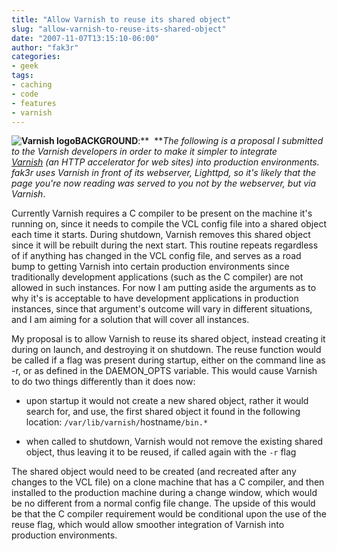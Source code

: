 ```yaml
---
title: "Allow Varnish to reuse its shared object"
slug: "allow-varnish-to-reuse-its-shared-object"
date: "2007-11-07T13:15:10-06:00"
author: "fak3r"
categories:
- geek
tags:
- caching
- code
- features
- varnish
---
```


**![Varnish logo](http://fak3r.com/wp-content/uploads/2007/11/varnish-logo-red-64.gif)BACKGROUND**:**  **_The following is a proposal I submitted to the Varnish developers in order to make it simpler to integrate _[_Varnish_](http://varnish.projects.linpro.no/)_ (an HTTP accelerator for web sites) into production environments.  fak3r uses Varnish in front of its webserver, Lighttpd, so it's likely that the page you're now reading was served to you not by the webserver, but via Varnish_.

Currently Varnish requires a C compiler to be present on the machine it's running on, since it needs to compile the VCL config file into a shared object each time it starts. During shutdown, Varnish removes this shared object since it will be rebuilt during the next start. This routine repeats regardless of if anything has changed in the VCL config file, and serves as a road bump to getting Varnish into certain production environments since traditionally development applications (such as the C compiler) are not allowed in such instances. For now I am putting aside the arguments as to why it's is acceptable to have development applications in production instances, since that argument's outcome will vary in different situations, and I am aiming for a solution that will cover all instances.
<!-- more -->
My proposal is to allow Varnish to reuse its shared object, instead creating it during on launch, and destroying it on shutdown. The reuse function would be called if a flag was present during startup, either on the command line as -r, or as defined in the DAEMON_OPTS variable. This would cause Varnish to do two things differently than it does now:



	
  * upon startup it would not create a new shared object, rather it would search for, and use, the first shared object it found in the following location: `/var/lib/varnish/`hostname`/bin.*`

	
  * when called to shutdown, Varnish would not remove the existing shared object, thus leaving it to be reused, if called again with the `-r` flag


The shared object would need to be created (and recreated after any changes to the VCL file) on a clone machine that has a C compiler, and then installed to the production machine during a change window, which would be no different from a normal config file change. The upside of this would be that the C compiler requirement would be conditional upon the use of the reuse flag, which would allow smoother integration of Varnish into production environments.

